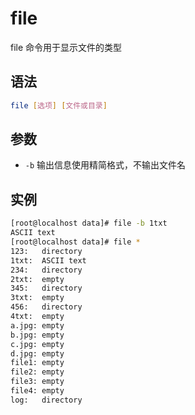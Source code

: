 # file

file 命令用于显示文件的类型

## 语法

```bash
file [选项] [文件或目录]
```

## 参数

- `-b` 输出信息使用精简格式，不输出文件名

## 实例

```bash
[root@localhost data]# file -b 1txt 
ASCII text
[root@localhost data]# file *
123:   directory
1txt:  ASCII text
234:   directory
2txt:  empty
345:   directory
3txt:  empty
456:   directory
4txt:  empty
a.jpg: empty
b.jpg: empty
c.jpg: empty
d.jpg: empty
file1: empty
file2: empty
file3: empty
file4: empty
log:   directory
```